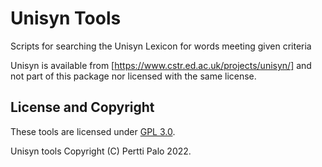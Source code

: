 # Unisyn Tools
Scripts for searching the Unisyn Lexicon for words meeting given criteria

Unisyn is available from [https://www.cstr.ed.ac.uk/projects/unisyn/] and not part of this package nor licensed with the same license.

## License and Copyright

These tools are licensed under [GPL 3.0](https://github.com/giuthas/unisyn_tools/blob/main/LICENSE.markdown).

Unisyn tools Copyright (C) Pertti Palo 2022.
